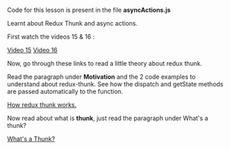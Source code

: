 <p>Code for this lesson is present in the file <b>asyncActions.js</b> </p>

<p>Learnt about Redux Thunk and async actions.</p>
<p>First watch the videos 15 & 16 :</p>
<a href="https://www.youtube.com/watch?v=uN-gpihDQRE&list=PLC3y8-rFHvwiaOAuTtVXittwybYIorRB3&index=15">Video 15</a>
<a href="https://www.youtube.com/watch?v=SA47gYlL2oQ&list=PLC3y8-rFHvwiaOAuTtVXittwybYIorRB3&index=16">Video 16</a>

<p>Now, go through these links to read a little theory about redux thunk.</p>
<p>Read the paragraph under <b>Motivation</b> and the 2 code examples to understand about redux-thunk. See how the dispatch and getState methods are passed automatically to the function.</p>
<a href="https://github.com/reduxjs/redux-thunk#motivation">How redux thunk works.</a>
<p>Now read about what is <b>thunk</b>, just read the paragraph under What's a thunk?</p>
<a href="https://github.com/reduxjs/redux-thunk#whats-a-thunk">What's a Thunk?</a>
